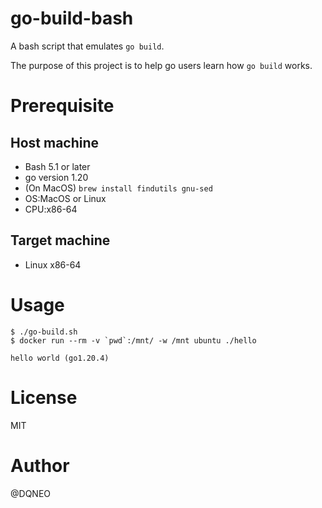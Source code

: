 # go-build-bash

A bash script that emulates `go build`.

The purpose of this project is to help go users learn how `go build` works.

# Prerequisite

## Host machine
* Bash 5.1 or later
* go version 1.20
* (On MacOS) `brew install findutils gnu-sed`
* OS:MacOS or Linux
* CPU:x86-64

## Target machine
* Linux x86-64

# Usage

```
$ ./go-build.sh
$ docker run --rm -v `pwd`:/mnt/ -w /mnt ubuntu ./hello

hello world (go1.20.4)
```

# License
MIT

# Author
@DQNEO
